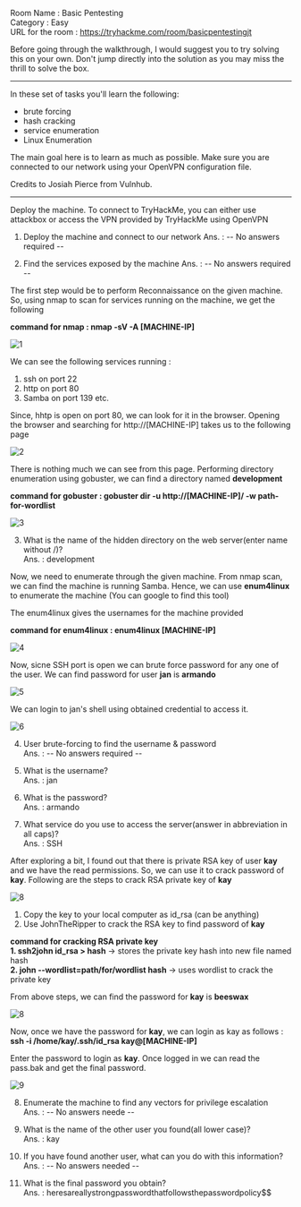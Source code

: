 Room Name : Basic Pentesting  
Category : Easy  
URL for the room : https://tryhackme.com/room/basicpentestingjt  

Before going through the walkthrough, I would suggest you to try solving this on your own. Don't jump directly into the solution as you may miss the thrill to solve the box.  

----------------------------------------------------------------------------------------------------------------

In these set of tasks you'll learn the following:

* brute forcing 
* hash cracking 
* service enumeration
* Linux Enumeration
  
The main goal here is to learn as much as possible. Make sure you are connected to our network using your OpenVPN configuration file.

Credits to Josiah Pierce from Vulnhub.

-----------------------------------------------------------------------------------------------------------------
Deploy the machine. To connect to TryHackMe, you can either use attackbox or access the VPN provided by TryHackMe using OpenVPN

1. Deploy the machine and connect to our network
Ans. : -- No answers required --

2. Find the services exposed by the machine
Ans. : -- No answers required --

The first step would be to perform Reconnaissance on the given machine. So, using nmap to scan for services running on the machine, we get the following

**command for nmap : nmap -sV -A [MACHINE-IP]**

![1](https://github.com/ankushkaudi/TryHackMe-Walkthroughs/assets/111695465/505e22d1-2a09-4af1-98ca-7238699b4aee)

We can see the following services running :
1. ssh on port 22
2. http on port 80
3. Samba on port 139 etc.

Since, hhtp is open on port 80, we can look for it in the browser. Opening the browser and searching for http://[MACHINE-IP] takes us to the following page

![2](https://github.com/ankushkaudi/TryHackMe-Walkthroughs/assets/111695465/e86f6997-57c1-4c09-94b8-e9d53e31c014)

There is nothing much we can see from this page. Performing directory enumeration using gobuster, we can find a directory named **development**

**command for gobuster : gobuster dir -u http://[MACHINE-IP]/ -w path-for-wordlist**

![3](https://github.com/ankushkaudi/TryHackMe-Walkthroughs/assets/111695465/3af96c1b-b820-4537-89d6-2d88ed6240ca)

3. What is the name of the hidden directory on the web server(enter name without /)?  
Ans. : development

Now, we need to enumerate through the given machine. From nmap scan, we can find the machine is running Samba. Hence, we can use **enum4linux** to enumerate the machine (You can google to find this tool)

The enum4linux gives the usernames for the machine provided

**command for enum4linux : enum4linux [MACHINE-IP]**

![4](https://github.com/ankushkaudi/TryHackMe-Walkthroughs/assets/111695465/bdbd5a47-4f06-47ea-ac81-56c984437a33)

Now, sicne SSH port is open we can brute force password for any one of the user. We can find password for user **jan** is **armando**  

![5](https://github.com/ankushkaudi/TryHackMe-Walkthroughs/assets/111695465/d4f41f6f-363c-4d9a-a0fa-193c603340e8)

We can login to jan's shell using obtained credential to access it.  

![6](https://github.com/ankushkaudi/TryHackMe-Walkthroughs/assets/111695465/1819f63f-7004-40e1-970d-9012a3f8a79d)

4. User brute-forcing to find the username & password  
Ans. : -- No answers required --  

5. What is the username?  
Ans. : jan

6. What is the password?  
Ans. : armando

7. What service do you use to access the server(answer in abbreviation in all caps)?  
Ans. : SSH

After exploring a bit, I found out that there is private RSA key of user **kay** and we have the read permissions. So, we can use it to crack password of **kay**. Following are the steps to crack RSA private key of **kay**

![8](https://github.com/ankushkaudi/TryHackMe-Walkthroughs/assets/111695465/b6b59089-e2a5-4d1e-94fb-df76202357ed)


1. Copy the key to your local computer as id_rsa (can be anything)
2. Use JohnTheRipper to crack the RSA key to find password of **kay**

**command for cracking RSA private key**  
**1. ssh2john id_rsa > hash** -> stores the private key hash into new file named hash  
**2. john --wordlist=path/for/wordlist hash** -> uses wordlist to crack the private key

From above steps, we can find the password for **kay** is **beeswax**

![8](https://github.com/ankushkaudi/TryHackMe-Walkthroughs/assets/111695465/24930111-d305-4c41-a384-118175276331)

Now, once we have the password for **kay**, we can login as kay as follows :
**ssh -i /home/kay/.ssh/id_rsa kay@[MACHINE-IP]**

Enter the password to login as **kay**. Once logged in we can read the pass.bak and get the final password.

![9](https://github.com/ankushkaudi/TryHackMe-Walkthroughs/assets/111695465/c3e62295-fa41-47f9-895f-30559b4ed539)


8. Enumerate the machine to find any vectors for privilege escalation    
Ans. : -- No answers neede --  
 
9. What is the name of the other user you found(all lower case)?  
Ans. : kay  

10. If you have found another user, what can you do with this information?  
Ans. : -- No answers needed --  

11. What is the final password you obtain?  
Ans. : heresareallystrongpasswordthatfollowsthepasswordpolicy$$  






